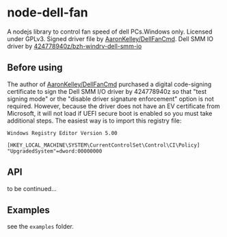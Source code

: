 # node-dell-fan
A nodejs library to control fan speed of dell PCs.Windows only.
Licensed under GPLv3.
Signed driver file by [AaronKelley/DellFanCmd](https://github.com/AaronKelley/DellFanCmd "AaronKelley/DellFanCmd").
Dell SMM IO driver by [424778940z/bzh-windrv-dell-smm-io](https://github.com/424778940z/bzh-windrv-dell-smm-io "424778940z/bzh-windrv-dell-smm-io")
## Before using
The author of [AaronKelley/DellFanCmd](https://github.com/AaronKelley/DellFanCmd "AaronKelley/DellFanCmd") purchased a digital code-signing certificate to sign the Dell SMM I/O driver by 424778940z so that "test signing mode" or the "disable driver signature enforcement" option is not required. However, because the driver does not have an EV certificate from Microsoft, it will not load if UEFI secure boot is enabled so you must take additional steps. The easiest way is to import this registry file:
```
Windows Registry Editor Version 5.00

[HKEY_LOCAL_MACHINE\SYSTEM\CurrentControlSet\Control\CI\Policy]
"UpgradedSystem"=dword:00000000
```
## API
to be continued...
## Examples
see the `examples` folder.